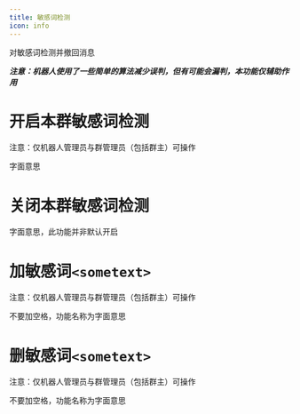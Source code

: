```yaml
---
title: 敏感词检测
icon: info
---
```


对敏感词检测并撤回消息

_**注意：机器人使用了一些简单的算法减少误判，但有可能会漏判，本功能仅辅助作用**_

# 开启本群敏感词检测

注意：仅机器人管理员与群管理员（包括群主）可操作

字面意思

# 关闭本群敏感词检测

字面意思，此功能并非默认开启

# 加敏感词`<sometext>`

注意：仅机器人管理员与群管理员（包括群主）可操作

不要加空格，功能名称为字面意思

# 删敏感词`<sometext>`

注意：仅机器人管理员与群管理员（包括群主）可操作

不要加空格，功能名称为字面意思
